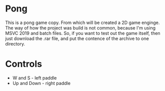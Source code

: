# Pong

This is a pong game copy. From which will be created a 2D game enginge. The way of how the project was build is not common, because I'm using MSVC 2019 and batch files. So, if you want to test out the game itself, then just download the .rar file, and put the contence of the archive to one directory. 

# Controls
- W and S - left paddle
- Up and Down - right paddle 
